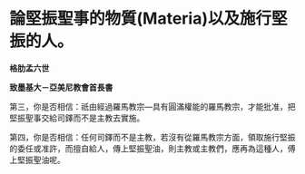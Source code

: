 # 論堅振聖事的物質(Materia)以及施行堅振的人。


**格肋孟六世**

**致墨基大－亞美尼教會首長書**





第三，你是否相信：祇由經過羅馬教宗—具有圓滿權能的羅馬教宗，才能批准，把堅振聖事交給司鐸而不是主教去實施。

第四，你是否相信：任何司鐸而不是主教，若沒有從羅馬教宗方面，領取施行堅振的委任或准許，而擅自給人，傳上堅振聖油，則主教或主教們，應再為這種人，傅上堅振聖油呢。

